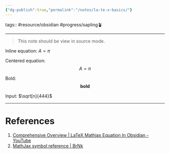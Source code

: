 ```yaml
---
{"dg-publish":true,"permalink":"/notes/la-te-x-basics/"}
---
```


tags:: #resource/obsidian #progress/sapling🪴 

---

> This note should be view in source mode.

Inline equation:  $A = \pi$

Centered equation:
$$A = \pi$$

Bold:
$$\textbf{bold}$$

Input:
$\sqrt[n]{444}$

---
# References
1. [Comprehensive Overview | LaTeX Mathjax Equation In Obsidian - YouTube](https://www.youtube.com/watch?v=FA0z7oR7OWc)
2. [MathJax symbol reference | BrNk](https://bearnok.com/grva/en/knowledge/software/mathjax)
